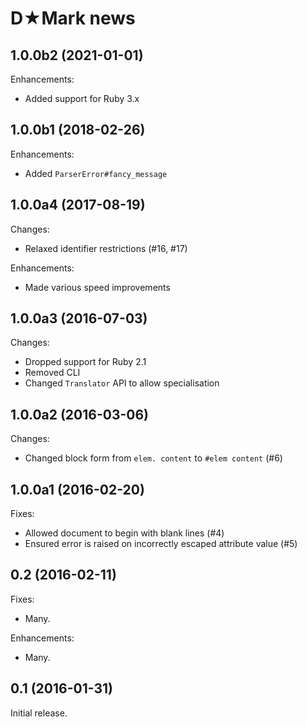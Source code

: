 # D★Mark news

## 1.0.0b2 (2021-01-01)

Enhancements:

* Added support for Ruby 3.x

## 1.0.0b1 (2018-02-26)

Enhancements:

* Added `ParserError#fancy_message`

## 1.0.0a4 (2017-08-19)

Changes:

* Relaxed identifier restrictions (#16, #17)

Enhancements:

* Made various speed improvements

## 1.0.0a3 (2016-07-03)

Changes:

* Dropped support for Ruby 2.1
* Removed CLI
* Changed `Translator` API to allow specialisation

## 1.0.0a2 (2016-03-06)

Changes:

* Changed block form from `elem. content` to `#elem content` (#6)

## 1.0.0a1 (2016-02-20)

Fixes:

* Allowed document to begin with blank lines (#4)
* Ensured error is raised on incorrectly escaped attribute value (#5)

## 0.2 (2016-02-11)

Fixes:

* Many.

Enhancements:

* Many.

## 0.1 (2016-01-31)

Initial release.
